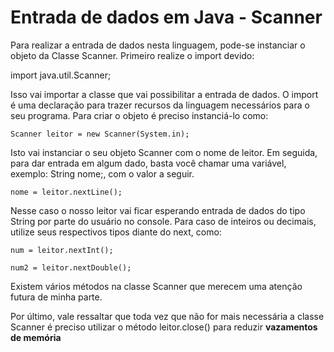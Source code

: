 # Entrada de dados em Java - Scanner

Para realizar a entrada de dados nesta linguagem, pode-se instanciar o objeto da Classe Scanner. Primeiro realize o import devido:

import java.util.Scanner;

Isso vai importar a classe que vai possibilitar a entrada de dados. O import é uma declaração para trazer recursos da linguagem necessários para o seu programa.
Para criar o objeto é preciso instanciá-lo como:

`Scanner leitor = new Scanner(System.in);`

Isto vai instanciar o seu objeto Scanner com o nome de leitor. Em seguida, para dar entrada em algum dado, basta você chamar uma variável, exemplo: String nome;, com o valor a seguir.

`nome = leitor.nextLine();`

Nesse caso o nosso leitor vai ficar esperando entrada de dados do tipo String por parte do usuário no console. Para caso de inteiros ou decimais, utilize seus respectivos tipos diante do next, como:

`num = leitor.nextInt();`

`num2 = leitor.nextDouble();`

Existem vários métodos na classe Scanner que merecem uma atenção futura de minha parte.

Por último, vale ressaltar que toda vez que não for mais necessária a classe Scanner é preciso utilizar o método leitor.close() para reduzir **vazamentos de memória**
